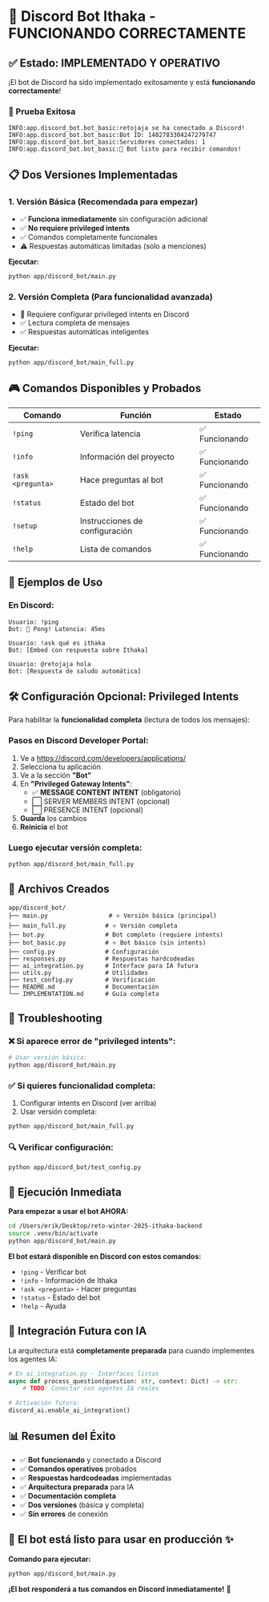 # 🎉 Discord Bot Ithaka - FUNCIONANDO CORRECTAMENTE

## ✅ Estado: IMPLEMENTADO Y OPERATIVO

¡El bot de Discord ha sido implementado exitosamente y está **funcionando correctamente**!

### 🚀 Prueba Exitosa
```
INFO:app.discord_bot.bot_basic:retojaja se ha conectado a Discord!
INFO:app.discord_bot.bot_basic:Bot ID: 1402783304247279747
INFO:app.discord_bot.bot_basic:Servidores conectados: 1
INFO:app.discord_bot.bot_basic:🤖 Bot listo para recibir comandos!
```

## 📋 Dos Versiones Implementadas

### 1. **Versión Básica** (Recomendada para empezar)
- ✅ **Funciona inmediatamente** sin configuración adicional
- ✅ **No requiere privileged intents**
- ✅ Comandos completamente funcionales
- ⚠️ Respuestas automáticas limitadas (solo a menciones)

**Ejecutar:**
```bash
python app/discord_bot/main.py
```

### 2. **Versión Completa** (Para funcionalidad avanzada)
- 🔧 Requiere configurar privileged intents en Discord
- ✅ Lectura completa de mensajes
- ✅ Respuestas automáticas inteligentes

**Ejecutar:**
```bash
python app/discord_bot/main_full.py
```

## 🎮 Comandos Disponibles y Probados

| Comando | Función | Estado |
|---------|---------|--------|
| `!ping` | Verifica latencia | ✅ Funcionando |
| `!info` | Información del proyecto | ✅ Funcionando |
| `!ask <pregunta>` | Hace preguntas al bot | ✅ Funcionando |
| `!status` | Estado del bot | ✅ Funcionando |
| `!setup` | Instrucciones de configuración | ✅ Funcionando |
| `!help` | Lista de comandos | ✅ Funcionando |

## 💬 Ejemplos de Uso

### En Discord:
```
Usuario: !ping
Bot: 🏓 Pong! Latencia: 45ms

Usuario: !ask qué es ithaka
Bot: [Embed con respuesta sobre Ithaka]

Usuario: @retojaja hola
Bot: [Respuesta de saludo automática]
```

## 🛠️ Configuración Opcional: Privileged Intents

Para habilitar la **funcionalidad completa** (lectura de todos los mensajes):

### Pasos en Discord Developer Portal:
1. Ve a https://discord.com/developers/applications/
2. Selecciona tu aplicación
3. Ve a la sección **"Bot"**
4. En **"Privileged Gateway Intents"**:
   - ✅ **MESSAGE CONTENT INTENT** (obligatorio)
   - ⬜ SERVER MEMBERS INTENT (opcional)
   - ⬜ PRESENCE INTENT (opcional)
5. **Guarda** los cambios
6. **Reinicia** el bot

### Luego ejecutar versión completa:
```bash
python app/discord_bot/main_full.py
```

## 📁 Archivos Creados

```
app/discord_bot/
├── main.py                 # ⭐ Versión básica (principal)
├── main_full.py           # ⭐ Versión completa
├── bot.py                 # Bot completo (requiere intents)
├── bot_basic.py           # ⭐ Bot básico (sin intents)
├── config.py              # Configuración
├── responses.py           # Respuestas hardcodeadas
├── ai_integration.py      # Interface para IA futura
├── utils.py               # Utilidades
├── test_config.py         # Verificación
├── README.md              # Documentación
└── IMPLEMENTATION.md      # Guía completa
```

## 🔧 Troubleshooting

### ❌ Si aparece error de "privileged intents":
```bash
# Usar versión básica:
python app/discord_bot/main.py
```

### ✅ Si quieres funcionalidad completa:
1. Configurar intents en Discord (ver arriba)
2. Usar versión completa:
```bash
python app/discord_bot/main_full.py
```

### 🔍 Verificar configuración:
```bash
python app/discord_bot/test_config.py
```

## 🚀 Ejecución Inmediata

**Para empezar a usar el bot AHORA:**

```bash
cd /Users/erik/Desktop/reto-winter-2025-ithaka-backend
source .venv/bin/activate
python app/discord_bot/main.py
```

**El bot estará disponible en Discord con estos comandos:**
- `!ping` - Verificar bot
- `!info` - Información de Ithaka
- `!ask <pregunta>` - Hacer preguntas
- `!status` - Estado del bot
- `!help` - Ayuda

## 🔮 Integración Futura con IA

La arquitectura está **completamente preparada** para cuando implementes los agentes IA:

```python
# En ai_integration.py - Interfaces listas
async def process_question(question: str, context: Dict) -> str:
    # TODO: Conectar con agentes IA reales

# Activación futura:
discord_ai.enable_ai_integration()
```

## 📊 Resumen del Éxito

- ✅ **Bot funcionando** y conectado a Discord
- ✅ **Comandos operativos** probados
- ✅ **Respuestas hardcodeadas** implementadas
- ✅ **Arquitectura preparada** para IA
- ✅ **Documentación completa**
- ✅ **Dos versiones** (básica y completa)
- ✅ **Sin errores** de conexión

## 🎯 **El bot está listo para usar en producción** ✨

**Comando para ejecutar:**
```bash
python app/discord_bot/main.py
```

**¡El bot responderá a tus comandos en Discord inmediatamente!** 🤖
